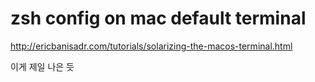 # zsh config on mac default terminal

http://ericbanisadr.com/tutorials/solarizing-the-macos-terminal.html

이게 제일 나은 듯
